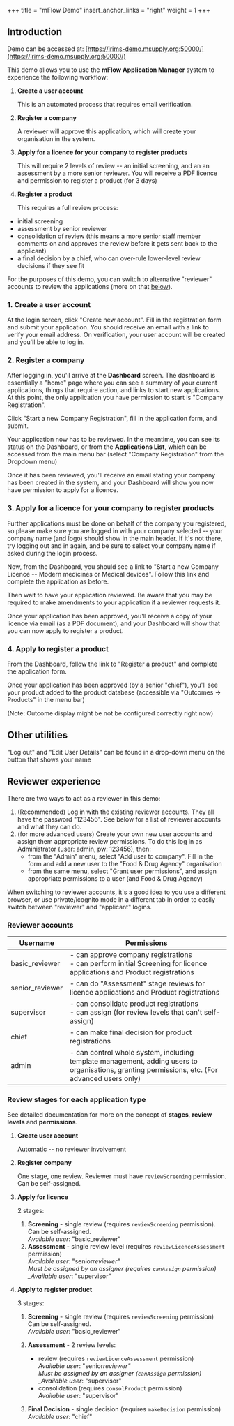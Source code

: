 +++
title = "mFlow Demo"
insert_anchor_links = "right"
weight = 1
+++

## Introduction

Demo can be accessed at: [https://irims-demo.msupply.org:50000/](https://irims-demo.msupply.org:50000/)

This demo allows you to use the **mFlow Application Manager** system to experience the following workflow:

1. **Create a user account**

   This is an automated process that requires email verification.

2. **Register a company**

   A reviewer will approve this application, which will create your organisation in the system.

3. **Apply for a licence for your company to register products**

   This will require 2 levels of review -- an initial screening, and an an assessment by a more senior reviewer. You will receive a PDF licence and permission to register a product (for 3 days)

4. **Register a product**

   This requires a full review process:

- initial screening
- assessment by senior reviewer
- consolidation of review (this means a more senior staff member comments on and approves the review before it gets sent back to the applicant)
- a final decision by a chief, who can over-rule lower-level review decisions if they see fit

For the purposes of this demo, you can switch to alternative "reviewer" accounts to review the applications (more on that [below](#reviewer-experience)).

### 1. Create a user account

At the login screen, click "Create new account". Fill in the registration form and submit your application. You should receive an email with a link to verify your email address. On verification, your user account will be created and you'll be able to log in.

### 2. Register a company

After logging in, you'll arrive at the **Dashboard** screen. The dashboard is essentially a "home" page where you can see a summary of your current applications, things that require action, and links to start new applications. At this point, the only application you have permission to start is "Company Registration".

Click "Start a new Company Registration", fill in the application form, and submit.

Your application now has to be reviewed. In the meantime, you can see its status on the Dashboard, or from the **Applications List**, which can be accessed from the main menu bar (select "Company Registration" from the Dropdown menu)

Once it has been reviewed, you'll receive an email stating your company has been created in the system, and your Dashboard will show you now have permission to apply for a licence.

### 3. Apply for a licence for your company to register products

Further applications must be done on behalf of the company you registered, so please make sure you are logged in with your company selected -- your company name (and logo) should show in the main header. If it's not there, try logging out and in again, and be sure to select your company name if asked during the login process.

Now, from the Dashboard, you should see a link to "Start a new Company Licence -- Modern medicines or Medical devices". Follow this link and complete the application as before.

Then wait to have your application reviewed. Be aware that you may be required to make amendments to your application if a reviewer requests it.

Once your application has been approved, you'll receive a copy of your licence via email (as a PDF document), and your Dashboard will show that you can now apply to register a product.

### 4. Apply to register a product

From the Dashboard, follow the link to "Register a product" and complete the application form.

Once your application has been approved (by a senior "chief"), you'll see your product added to the product database (accessible via "Outcomes -> Products" in the menu bar)

(Note: Outcome display might be not be configured correctly right now)

## Other utilities

"Log out" and "Edit User Details" can be found in a drop-down menu on the button that shows your name

## Reviewer experience

There are two ways to act as a reviewer in this demo:

1. (Recommended) Log in with the existing reviewer accounts. They all have the password "123456". See below for a list of reviewer accounts and what they can do.
2. (for more advanced users) Create your own new user accounts and assign them appropriate review permissions. To do this log in as Administrator (user: admin, pw: 123456), then:
   - from the "Admin" menu, select "Add user to company". Fill in the form and add a new user to the "Food & Drug Agency" organisation
   - from the same menu, select "Grant user permissions", and assign appropriate permissions to a user (and Food & Drug Agency)

When switching to reviewer accounts, it's a good idea to you use a different browser, or use private/icognito mode in a different tab in order to easily switch between "reviewer" and "applicant" logins.

### Reviewer accounts

| Username        | Permissions                                                                                                                                    |
| --------------- | ---------------------------------------------------------------------------------------------------------------------------------------------- |
| basic_reviewer  | - can approve company registrations<br>- can perform initial Screening for licence applications and Product registrations                      |
| senior_reviewer | - can do "Assessment" stage reviews for licence applications and Product registrations                                                         |
| supervisor      | - can consolidate product registrations<br>- can assign (for review levels that can't self-assign)                                             |
| chief           | - can make final decision for product registrations                                                                                            |
| admin           | - can control whole system, including template management, adding users to organisations, granting permissions, etc. (For advanced users only) |

### Review stages for each application type

See detailed documentation for more on the concept of **stages**, **review levels** and **permissions**.

1. **Create user account**

   Automatic -- no reviewer involvement

2. **Register company**

   One stage, one review. Reviewer must have `reviewScreening` permission. Can be self-assigned.

3. **Apply for licence**

   2 stages:

   1. **Screening** - single review (requires `reviewScreening` permission).  
      Can be self-assigned.  
      _Available user_: "basic_reviewer"
   2. **Assessment** - single review level (requires `reviewLicenceAssessment` permission)  
      _Available user_: "senior*reviewer"  
      Must be assigned by an assigner (requires `canAssign` permission)  
      \_Available user*: "supervisor"

4. **Apply to register product**

   3 stages:

   1. **Screening** - single review (requires `reviewScreening` permission)  
      Can be self-assigned.  
      _Available user_: "basic_reviewer"
   2. **Assessment** - 2 review levels:

      - review (requires `reviewLicenceAssessment` permission)  
        _Available user_: "senior*reviewer"  
        Must be assigned by an assigner (`canAssign` permission)  
        \_Available user*: "supervisor"
      - consolidation (requires `consolProduct` permission)  
        _Available user_: "supervisor"

   3. **Final Decision** - single decision (requires `makeDecision` permission)  
      _Available user_: "chief"

